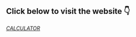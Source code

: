 <h2>Click below to visit the website 👇</h2>
<a href ="https://ro-yeee.github.io/Calculator/"><em>CALCULATOR</em></a>
